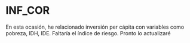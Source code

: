 # INF_COR
En esta ocasión, he relacionado inversión per cápita con variables como pobreza, IDH, IDE. Faltaría el índice de riesgo. Pronto lo actualizaré
